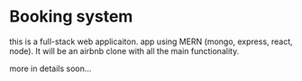 # Booking system
this is a full-stack web applicaiton. app using MERN (mongo, express, react, node). It will be an airbnb clone with all the main functionality.

more in details soon...